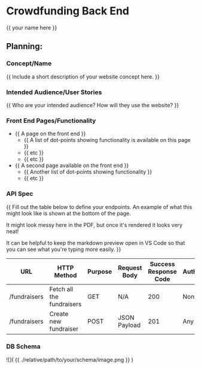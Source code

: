 # Crowdfunding Back End
{{ your name here }}

## Planning:
### Concept/Name
{{ Include a short description of your website concept here. }}

### Intended Audience/User Stories
{{ Who are your intended audience? How will they use the website? }}

### Front End Pages/Functionality
- {{ A page on the front end }}
    - {{ A list of dot-points showing functionality is available on this page }}
    - {{ etc }}
    - {{ etc }}
- {{ A second page available on the front end }}
    - {{ Another list of dot-points showing functionality }}
    - {{ etc }}

### API Spec
{{ Fill out the table below to define your endpoints. An example of what this might look like is shown at the bottom of the page. 

It might look messy here in the PDF, but once it's rendered it looks very neat! 

It can be helpful to keep the markdown preview open in VS Code so that you can see what you're typing more easily. }}

| URL | HTTP Method | Purpose | Request Body | Success Response Code | Authentication/Authorisation |
| --- | ----------- | ------- | ------------ | --------------------- | ---------------------------- |
| /fundraisers | Fetch all the fundraisers | GET  |  N/A |  200    |    None    |
| /fundraisers | Create new fundraiser | POST |  JSON Payload |  201    |    Any logged in user   |
### DB Schema
![]( {{ ./relative/path/to/your/schema/image.png }} )